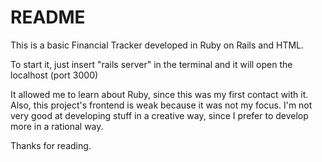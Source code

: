 # README

This is a basic Financial Tracker developed in Ruby on Rails and HTML.

To start it, just insert "rails server" in the terminal and it will open the localhost (port 3000)

It allowed me to learn about Ruby, since this was my first contact with it. Also, this project's frontend is weak because it was not my focus. I'm not very good at developing stuff in a creative way, since I prefer to develop more in a rational way. 

Thanks for reading.
